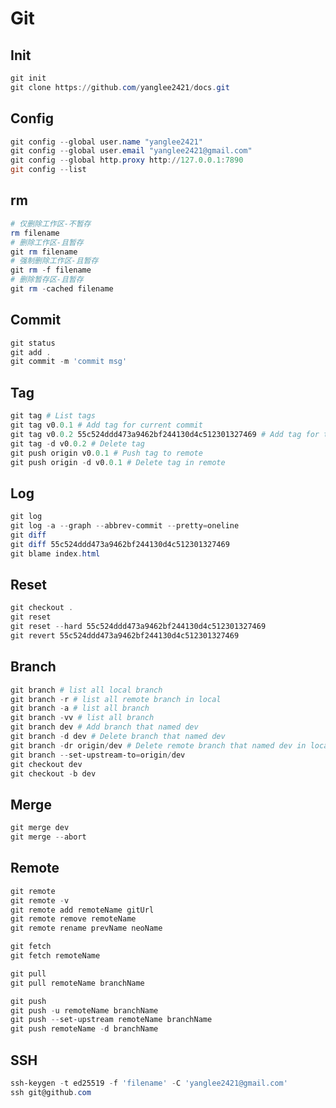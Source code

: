 # Git

## Init

```powershell
git init
git clone https://github.com/yanglee2421/docs.git
```

## Config

```powershell
git config --global user.name "yanglee2421"
git config --global user.email "yanglee2421@gmail.com"
git config --global http.proxy http://127.0.0.1:7890
git config --list
```

## rm

```powershell
# 仅删除工作区-不暂存
rm filename
# 删除工作区-且暂存
git rm filename
# 强制删除工作区-且暂存
git rm -f filename
# 删除暂存区-且暂存
git rm -cached filename
```

## Commit

```powershell
git status
git add .
git commit -m 'commit msg'
```

## Tag

```powershell
git tag # List tags
git tag v0.0.1 # Add tag for current commit
git tag v0.0.2 55c524ddd473a9462bf244130d4c512301327469 # Add tag for the commit
git tag -d v0.0.2 # Delete tag
git push origin v0.0.1 # Push tag to remote
git push origin -d v0.0.1 # Delete tag in remote
```

## Log

```powershell
git log
git log -a --graph --abbrev-commit --pretty=oneline
git diff
git diff 55c524ddd473a9462bf244130d4c512301327469
git blame index.html
```

## Reset

```powershell
git checkout .
git reset
git reset --hard 55c524ddd473a9462bf244130d4c512301327469
git revert 55c524ddd473a9462bf244130d4c512301327469
```

## Branch

```powershell
git branch # list all local branch
git branch -r # list all remote branch in local
git branch -a # list all branch
git branch -vv # list all branch
git branch dev # Add branch that named dev
git branch -d dev # Delete branch that named dev
git branch -dr origin/dev # Delete remote branch that named dev in local
git branch --set-upstream-to=origin/dev
git checkout dev
git checkout -b dev
```

## Merge

```powershell
git merge dev
git merge --abort
```

## Remote

```powershell
git remote
git remote -v
git remote add remoteName gitUrl
git remote remove remoteName
git remote rename prevName neoName

git fetch
git fetch remoteName

git pull
git pull remoteName branchName

git push
git push -u remoteName branchName
git push --set-upstream remoteName branchName
git push remoteName -d branchName
```

## SSH

```powershell
ssh-keygen -t ed25519 -f 'filename' -C 'yanglee2421@gmail.com'
ssh git@github.com
```
